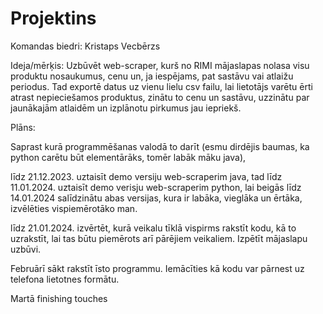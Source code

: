 # Projektins
Komandas biedri: Kristaps Vecbērzs

Ideja/mērķis: Uzbūvēt web-scraper, kurš no RIMI mājaslapas nolasa visu produktu nosaukumus, cenu un, ja iespējams, pat sastāvu vai atlaižu periodus.
Tad exportē datus uz vienu lielu csv failu, lai lietotājs varētu ērti atrast nepieciešamos produktus, zinātu to cenu un sastāvu, uzzinātu par jaunākajām atlaidēm
un izplānotu pirkumus jau iepriekš.

Plāns:

 Saprast kurā programmēšanas valodā to darīt (esmu dirdējis baumas, ka python carētu būt elementārāks, tomēr labāk māku java),
 
 līdz 21.12.2023. uztaisīt demo versiju web-scraperim java, tad
 līdz 11.01.2024. uztaisīt demo verisju web-scraperim python, lai beigās
 līdz 14.01.2024 salīdzinātu abas versijas, kura ir labāka, vieglāka un ērtāka, izvēlēties vispiemērotāko man.
 
 līdz 21.01.2024. izvērtēt, kurā veikalu tīklā vispirms rakstīt kodu, kā to uzrakstīt, lai tas būtu piemērots arī pārējiem veikaliem. Izpētīt mājaslapu uzbūvi.
 
Februārī sākt rakstīt īsto programmu. Iemācīties kā kodu var pārnest uz telefona lietotnes formātu.

Martā finishing touches
